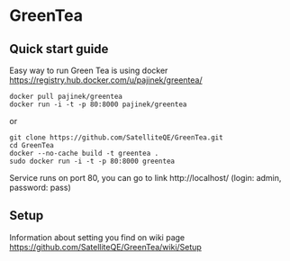 # GreenTea


## Quick start guide

Easy way to run Green Tea is using docker https://registry.hub.docker.com/u/pajinek/greentea/

```
docker pull pajinek/greentea
docker run -i -t -p 80:8000 pajinek/greentea 
```
or

```
git clone https://github.com/SatelliteQE/GreenTea.git
cd GreenTea
docker --no-cache build -t greentea . 
sudo docker run -i -t -p 80:8000 greentea 
``` 
Service runs on port 80, you can go to link http://localhost/ (login: admin, password: pass)

## Setup

Information about setting you find on wiki page https://github.com/SatelliteQE/GreenTea/wiki/Setup
